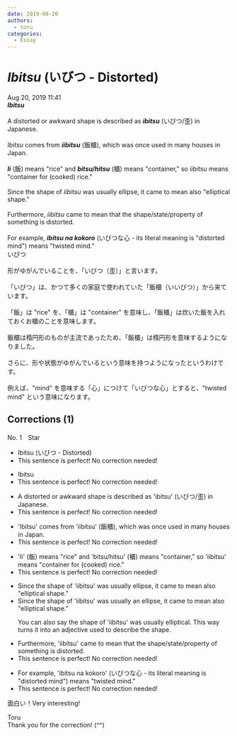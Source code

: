 ```yaml
---
date: 2019-08-20
authors:
  - toru
categories:
  - Essay
---
```


<h1 id="subject_show"><strong><em>Ibitsu</strong></em> (いびつ - Distorted)</h1>
<div class="date">Aug 20, 2019 11:41</div>
<div id="post"><div id="body_show_ori">
<strong><em>Ibitsu</strong></em><br/><br/>A distorted or awkward shape is described as <strong><em>ibitsu</em></strong> (いびつ/歪) in Japanese.<br/><br/><em>Ibitsu</em> comes from <strong><em>iibitsu</em></strong> (飯櫃), which was once used in many houses in Japan.<br/><br/><strong><em>Ii</em></strong> (飯) means "rice" and <strong><em>bitsu/hitsu</em></strong> (櫃) means "container," so <em>iibitsu</em> means "container for (cooked) rice."<br/><br/>Since the shape of <em>iibitsu</em> was usually ellipse, it came to mean also "elliptical shape."<br/><br/>Furthermore, <em>iibitsu</em> came to mean that the shape/state/property of something is distorted.<br/><br/>For example, <strong><em>ibitsu na kokoro</em></strong> (いびつな心 - its literal meaning is "distorted mind") means "twisted mind."
</div></div>

<!-- more -->

<div id="post_ja"><div id="body_show_mo">
いびつ<br/><br/>形がゆがんでいることを、「いびつ（歪）」と言います。<br/><br/>「いびつ」は、かつて多くの家庭で使われていた「飯櫃（いいびつ）」から来ています。<br/><br/>「飯」は "rice" を、「櫃」は "container" を意味し、「飯櫃」は炊いた飯を入れておくお櫃のことを意味します。<br/><br/>飯櫃は楕円形のものが主流であったため、「飯櫃」は楕円形を意味するようになりました。<br/><br/>さらに、形や状態がゆがんでいるという意味を持つようになったというわけです。<br/><br/>例えば、"mind" を意味する「心」につけて「いびつな心」とすると、"twisted mind" という意味になります。
</div></div>

## Corrections (1)
<div id="block"><div class="first_name"> No. 1　<span class="just_name">Star</span></div><div id="block2">
<ul class="correction_field">
<li class="incorrect">Ibitsu (いびつ - Distorted)</li>
<li class="corrected perfect">This sentence is perfect! No correction needed!</li>
</ul>
<ul class="correction_field">
<li class="incorrect">Ibitsu</li>
<li class="corrected perfect">This sentence is perfect! No correction needed!</li>
</ul>
<ul class="correction_field">
<li class="incorrect">A distorted or awkward shape is described as 'ibitsu' (いびつ/歪) in Japanese.</li>
<li class="corrected perfect">This sentence is perfect! No correction needed!</li>
</ul>
<ul class="correction_field">
<li class="incorrect">'Ibitsu' comes from 'iibitsu' (飯櫃), which was once used in many houses in Japan.</li>
<li class="corrected perfect">This sentence is perfect! No correction needed!</li>
</ul>
<ul class="correction_field">
<li class="incorrect">'Ii' (飯) means "rice" and 'bitsu/hitsu' (櫃) means "container," so 'iibitsu' means "container for (cooked) rice."</li>
<li class="corrected perfect">This sentence is perfect! No correction needed!</li>
</ul>
<ul class="correction_field">
<li class="incorrect">Since the shape of 'iibitsu' was usually ellipse, it came to mean also "elliptical shape."</li>
<li class="corrected correct">
Since the shape of 'iibitsu' was usually <span class="f_red">an </span>ellipse, it came to mean also "elliptical shape."
<p class="correction_comment">You can also say the shape of 'iibitsu' was usually elliptical. This way turns it into an adjective used to describe the shape.</p>
</li>
</ul>
<ul class="correction_field">
<li class="incorrect">Furthermore, 'iibitsu' came to mean that the shape/state/property of something is distorted.</li>
<li class="corrected perfect">This sentence is perfect! No correction needed!</li>
</ul>
<ul class="correction_field">
<li class="incorrect">For example, 'ibitsu na kokoro' (いびつな心 - its literal meaning is "distorted mind") means "twisted mind."</li>
<li class="corrected perfect">This sentence is perfect! No correction needed!</li>
</ul>
<p class="comment_small">
 面白い！Very interesting!
</p>

</div><div class="name"><span class="just_name">Toru</span><br>
Thank you for the correction! (^^)
</div>
</div>
